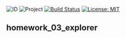 ![ID](https://img.shields.io/badge/Кошкина-Ульяна-b657b6.svg) ![Project](https://img.shields.io/badge/Explorer-Stage%20%233-FA8072.svg) [![Build Status](https://travis-ci.org/uIiana99/homework_03_explorer.svg?branch=master)](https://travis-ci.org/uIiana99/homework_03_explorer) [![License: MIT](https://img.shields.io/badge/License-MIT-b657b6.svg)](/LICENSE)

## homework_03_explorer
